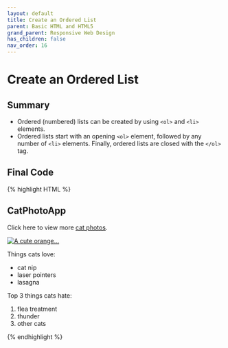 ```yaml
---
layout: default
title: Create an Ordered List
parent: Basic HTML and HTML5
grand_parent: Responsive Web Design
has_children: false
nav_order: 16
---
```

# Create an Ordered List
## Summary
- Ordered (numbered) lists can be created by using `<ol>` and `<li>` elements.
- Ordered lists start with an opening `<ol>` element, followed by any number of `<li>` elements. Finally, ordered lists are closed with the `</ol>` tag.

## Final Code

{% highlight HTML %}
<h2>CatPhotoApp</h2>
<main>
  <p>Click here to view more <a href="#">cat photos</a>.</p>
  <a href="#"><img src="https://www.bit.ly/fcc-relaxing-cat" alt="A cute orange..."></a>
  <p>Things cats love:</p>

  <ul>
    <li>cat nip</li>
    <li>laser pointers</li>
    <li>lasagna</li>
  </ul>

  <p>Top 3 things cats hate:</p>
  <ol>
    <li>flea treatment</li>
    <li>thunder</li>
    <li>other cats</li>
  </ol>
</main>
{% endhighlight %}
